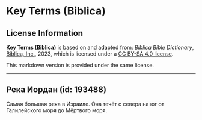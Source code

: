 # Key Terms (Biblica)

## License Information

**Key Terms (Biblica)** is based on and adapted from: _Biblica Bible Dictionary_, [Biblica, Inc.](https://www.biblica.com/), 2023, which is licensed under a [CC BY-SA 4.0 license](https://creativecommons.org/licenses/by-sa/4.0/legalcode.en).

This markdown version is provided under the same license.



--------------------------------

## Река Иордан (id: 193488)

Самая большая река в Израиле. Она течёт с севера на юг от Галилейского моря до Мёртвого моря.


